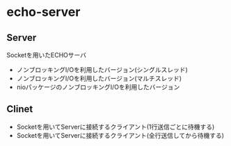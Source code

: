 # echo-server

## Server
Socketを用いたECHOサーバ
- ノンブロッキングI/Oを利用したバージョン(シングルスレッド)
- ノンブロッキングI/Oを利用したバージョン(マルチスレッド)
- nioパッケージのノンブロッキングI/Oを利用したバージョン

## Clinet
- Socketを用いてServerに接続するクライアント(1行送信ごとに待機する)
- Socketを用いてServerに接続するクライアント(全行送信してから待機する)
